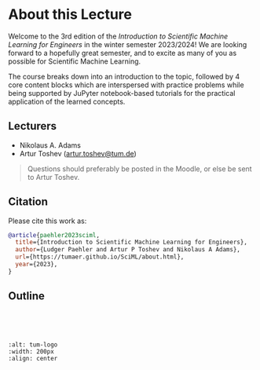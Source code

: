# About this Lecture

Welcome to the 3rd edition of the *Introduction to Scientific Machine Learning for Engineers* in the winter semester 2023/2024! We are looking forward to a hopefully great semester, and to excite as many of you as possible for Scientific Machine Learning.

The course breaks down into an introduction to the topic, followed by 4 core content blocks which are interspersed with practice problems while being supported by JuPyter notebook-based tutorials for the practical application of the learned concepts.

## Lecturers

- Nikolaus A. Adams 
- Artur Toshev (artur.toshev@tum.de)

> Questions should preferably be posted in the Moodle, or else be sent to Artur Toshev.

## Citation

Please cite this work as:

```bibtex
@article{paehler2023sciml,
  title={Introduction to Scientific Machine Learning for Engineers},
  author={Ludger Paehler and Artur P Toshev and Nikolaus A Adams},
  url={https://tumaer.github.io/SciML/about.html},
  year={2023},
}
```

## Outline

```{tableofcontents}
```

<br>
<br>

```{image} imgs/tum_logo.png
:alt: tum-logo
:width: 200px
:align: center
```